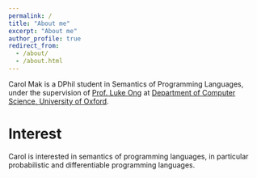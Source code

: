 ```yaml
---
permalink: /
title: "About me"
excerpt: "About me"
author_profile: true
redirect_from:
  - /about/
  - /about.html
---
```


Carol Mak is a DPhil student in Semantics of Programming Languages,
under the supervision of [Prof. Luke Ong](https://www.cs.ox.ac.uk/people/luke.ong/)
at [Department of Computer Science, University of Oxford](http://www.cs.ox.ac.uk/).

Interest
======
Carol is interested in
semantics of programming languages,
in particular probabilistic and differentiable programming languages.